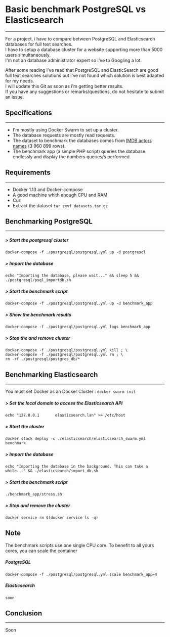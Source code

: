 # Basic benchmark PostgreSQL vs Elasticsearch
---
For a project, i have to compare between PostgreSQL and Elasticsearch databases for full text searches.  
I have to setup a database cluster for a website supporting more than 5000 users simultaneously.  
I'm not an database administrator expert so i've to Googling a lot.  

After some reading i've read that PostgreSQL and ElasticSearch are good full text searches solutions but i've not found which solution is best adapted for my needs.  
I will update this Git as soon as i'm getting better results.  
If you have any suggestions or remarks/questions, do not hesitate to submit an issue.  

## Specifications
---
- I'm mostly using Docker Swarm to set up a cluster.
- The database requests are mostly read requests.
- The dataset to benchmark the databases comes from [IMDB actors names](http://www.imdb.com/interfaces)  (3 960 899 rows).
- The benchmark app (a simple PHP script) queries the database endlessly and display the numbers queries/s performed.

## Requirements
---
- Docker 1.13 and Docker-compose
- A good machine whith enough CPU and RAM
- Curl
- Extract the dataset `tar zxvf datasets.tar.gz`

## Benchmarking PostgreSQL
---

##### > Start the postgresql cluster
    docker-compose -f ./postgresql/postgresql.yml up -d postgresql
##### > Import the database
    echo "Importing the database, please wait..." && sleep 5 && ./postgresql/psql_importdb.sh
##### > Start the benchmark script
    docker-compose -f ./postgresql/postgresql.yml up -d benchmark_app
##### > Show the benchmark results
    docker-compose -f ./postgresql/postgresql.yml logs benchmark_app
    
##### > Stop the and remove cluster
    docker-compose -f ./postgresql/postgresql.yml kill ; \
    docker-compose -f ./postgresql/postgresql.yml rm ; \
    rm -rf ./postgresql/postgres_db/*

## Benchmarking Elasticsearch
---
You must set Docker as an Docker Cluster : `docker swarm init`

##### > Set the local domain to access the Elasticsearch API
    echo "127.0.0.1       elasticsearch.lan" >> /etc/host
    
##### > Start the cluster
    docker stack deploy -c ./elasticsearch/elasticsearch_swarm.yml benchmark
    
##### > Import the database
    echo "Importing the database in the background. This can take a while..." && ./elasticsearch/import_db.sh
    
##### > Start the benchmark script
    ./benchmark_app/stress.sh

##### > Stop and remove the cluster
    docker service rm $(docker service ls -q)
    
## Note
The benchmark scripts use one single CPU core.
To benefit to all yours cores, you can scale the container
##### PostgreSQL
    docker-compose -f ./postgresql/postgresql.yml scale benchmark_app=4
##### Elasticsearch
    soon
    
## Conclusion
---
Soon

